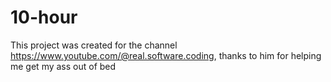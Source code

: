 # 10-hour

This project was created for the channel https://www.youtube.com/@real.software.coding, thanks to him for helping me get my ass out of bed 
